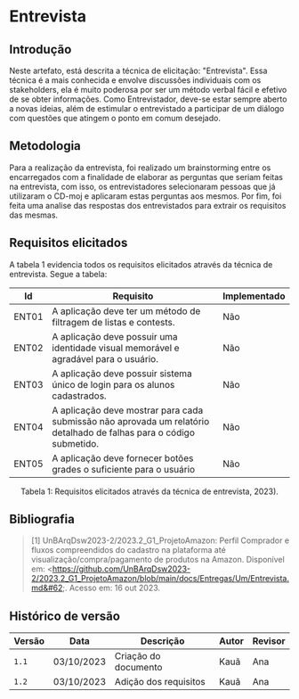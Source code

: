 # Entrevista

## Introdução
Neste artefato, está descrita a técnica de elicitação: "Entrevista". Essa técnica é a mais conhecida e envolve discussões individuais com os stakeholders, ela é muito poderosa por ser um método verbal fácil e efetivo de se obter informações. Como Entrevistador, deve-se estar sempre aberto a novas ideias, além de estimular o entrevistado a participar de um diálogo com questões que atingem o ponto em comum desejado. 

## Metodologia

Para a realização da entrevista, foi realizado um brainstorming entre os encarregados com a finalidade de elaborar as perguntas que seriam feitas na entrevista, com isso, os entrevistadores selecionaram pessoas que já utilizaram o CD-moj e aplicaram estas perguntas aos mesmos. Por fim, foi feita uma analise das respostas dos entrevistados para extrair os requisitos das mesmas.

## Requisitos elicitados
A tabela 1 evidencia todos os requisitos elicitados através da técnica de entrevista. Segue a tabela:

| Id    | Requisito                                                                                                            | Implementado          |
| ----- | -------------------------------------------------------------------------------------------------------------------- | ------------- |
| ENT01 | A aplicação deve ter um método de filtragem de listas e contests.                                                    | Não |
| ENT02 | A aplicação deve possuir uma identidade visual memorável e agradável para o usuário.                                 | Não |
| ENT03 | A aplicação deve possuir sistema único de login para os alunos cadastrados.                                          | Não |
| ENT04 | A aplicação deve mostrar para cada submissão não aprovada um relatório detalhado de  falhas para o código submetido. | Não |
| ENT05 | A aplicação deve fornecer botões grades o suficiente para o usuário                                                  | Não |

<div style="text-align: center">
<p> Tabela 1: Requisitos elicitados através da técnica de entrevista, 2023).</p>
</div>


## Bibliografia

> [1]   UnBArqDsw2023-2/2023.2_G1_ProjetoAmazon: Perfil Comprador e fluxos compreendidos do cadastro na plataforma até visualização/compra/pagamento de produtos na Amazon. Disponível em: &#60;https://github.com/UnBArqDsw2023-2/2023.2_G1_ProjetoAmazon/blob/main/docs/Entregas/Um/Entrevista.md&#62;. Acesso em: 16 out 2023. 


## Histórico de versão

| Versão | Data       | Descrição             | Autor | Revisor |
| ------ | ---------- | --------------------- | ----- | ------- |
| `1.1`  | 03/10/2023 | Criação do documento  | Kauã  | Ana     |
| `1.2`  | 03/10/2023 | Adição dos requisitos | Kauã  | Ana     |
